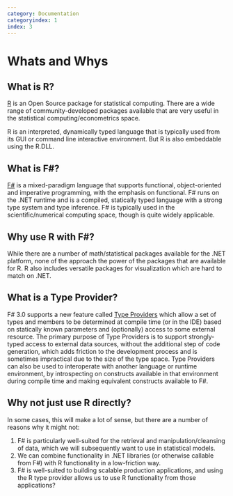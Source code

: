 ```yaml
---
category: Documentation
categoryindex: 1
index: 3
---
```


# Whats and Whys

## What is R?

[R](http://www.r-project.org/) is an Open Source package for statistical computing.  There are a wide range of community-developed packages available that are very useful in the statistical computing/econometrics space.

R is an interpreted, dynamically typed language that is typically used from its GUI or command line interactive environment.  But R is also embeddable using the R.DLL.

## What is F#?

[F#](http://msdn.microsoft.com/en-us/vstudio/hh388569) is a mixed-paradigm language that supports functional, object-oriented and imperative programming, with the emphasis on functional.  F# runs on the .NET runtime and is a compiled, statically typed language with a strong type system and type inference.  F# is typically used in the scientific/numerical computing space, though is quite widely applicable.

## Why use R with F#?

While there are a number of math/statistical packages available for the .NET platform, none of the approach the power of the packages that are available for R.  R also includes versatile packages for visualization which are hard to match on .NET.

## What is a Type Provider?

F# 3.0 supports a new feature called [Type Providers](http://msdn.microsoft.com/en-us/library/hh156509.aspx) which allow a set of types and members to be determined at compile time (or in the IDE) based on statically known parameters and (optionally) access to some external resource.  The primary purpose of Type Providers is to support strongly-typed access to external data sources, without the additional step of code generation, which adds friction to the development process and is sometimes impractical due to the size of the type space.  Type Providers can also be used to interoperate with another language or runtime environment, by introspecting on constructs available in that environment during compile time and making equivalent constructs available to F#.

## Why not just use R directly?

In some cases, this will make a lot of sense, but there are a number of reasons why it might not:

1. F# is particularly well-suited for the retrieval and manipulation/cleansing of data, which we will subsequently want to use in statistical models.
2. We can combine functionality in .NET libraries (or otherwise callable from F#) with R functionality in a low-friction way.
3. F# is well-suited to building scalable production applications, and using the R type provider allows us to use R functionality from those applications?
